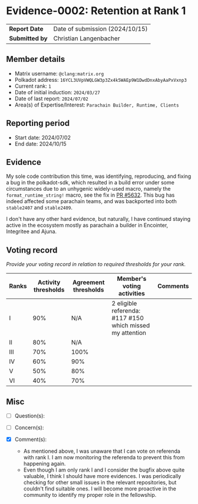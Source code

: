 # Evidence-0002: Retention at Rank 1

|                 |                                 |
| --------------- |---------------------------------|
| **Report Date** | Date of submission (2024/10/15) |
| **Submitted by**| Christian Langenbacher           |


## Member details

- Matrix username: `@clang:matrix.org`
- Polkadot address: `16YCL3UVpVWQLGW3p3Zx4k5WAEp9W1DwdDnxAbyAaPxVxnp3`
- Current rank: `1`
- Date of initial induction: `2024/03/27`
- Date of last report: `2024/07/02`
- Area(s) of Expertise/Interest: `Parachain Builder, Runtime, Clients`


## Reporting period

- Start date: 2024/07/02
- End date: 2024/10/15


## Evidence
My sole code contribution this time, was identifying, reproducing, and fixing a bug in the polkadot-sdk, which resulted in a build error under some circumstances due to an unhygenic widely-used macro, namely the `format_runtime_string!` macro, see the fix in [PR #5632](https://github.com/paritytech/polkadot-sdk/pull/5632). This bug has indeed affected some parachain teams, and was backported into both `stable2407` and `stable2409`.

I don't have any other hard evidence, but naturally, I have continued staying active in the ecosystem mostly as parachain a builder in Encointer, Integritee and Ajuna.



## Voting record
*Provide your voting record in relation to required thresholds for your rank.* 

|  Ranks | Activity thresholds | Agreement thresholds | Member's voting activities | Comments |
|---|---|----------------------|---|---|
|I  |90%   | N/A                  | 2 eligible referenda: #117 #150 which missed my attention  |  |
|II |80%   | N/A                  |   |  |
|III|70%   | 100%                 |   |  |
|IV |60%   | 90%                  |   |  |
|V  |50%   | 80%                  |   |  |
|VI |40%   | 70%                  |   |  |


## Misc

- [ ] Question(s): 

- [ ] Concern(s): 

- [x] Comment(s):
    * As mentioned above, I was unaware that I can vote on referenda with rank I. I am now monitoring the referenda to prevent this from happening again.
    * Even though I am only rank I and I consider the bugfix above quite valuable, I think I should have more evidences. I was periodically checking for other small issues in the relevant repositories, but couldn't find suitable ones. I will become more proactive in the community to identify my proper role in the fellowship.

